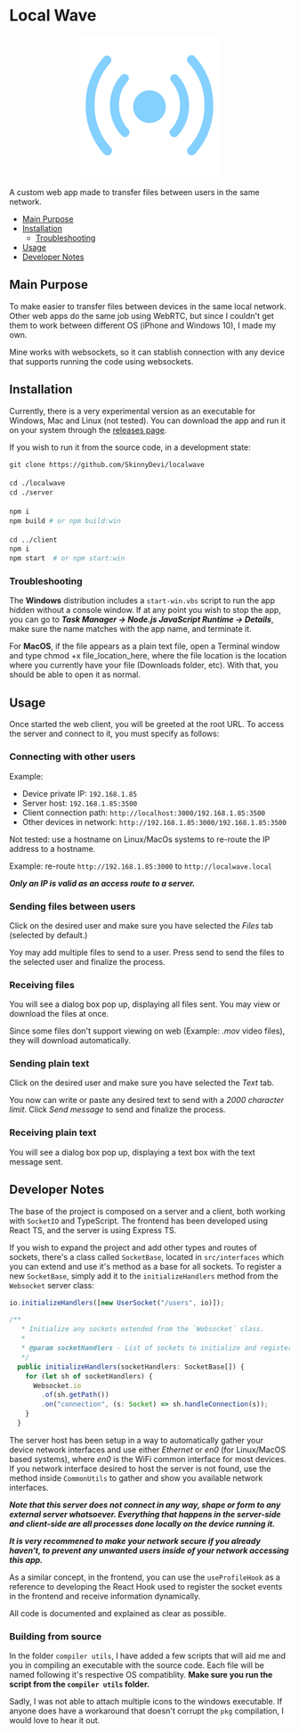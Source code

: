 # Local Wave

<div align="center">
	<img src="https://raw.githubusercontent.com/SkinnyDevi/localwave/master/client/public/logo.svg" alt="Localwave Logo" width="256" height="256" />
</div>


A custom web app made to transfer files between users in the same network.

- [Main Purpose](#main-purpose)
- [Installation](#installation)
	- [Troubleshooting](#troubleshooting)
- [Usage](#usage)
- [Developer Notes](#developer-notes)

## Main Purpose
To make easier to transfer files between devices in the same local network. Other web apps do the same job using WebRTC, but since
I couldn't get them to work between different OS (iPhone and Windows 10), I made my own.

Mine works with websockets, so it can stablish connection with any device that supports running the code using websockets.

## Installation
Currently, there is a very experimental version as an executable for Windows, Mac and Linux (not tested). You can download the app and run it on your system through the [releases page](https://github.com/SkinnyDevi/localwave/releases).

If you wish to run it from the source code, in a development state:
```dockerfile
git clone https://github.com/SkinnyDevi/localwave

cd ./localwave
cd ./server

npm i 
npm build # or npm build:win

cd ../client
npm i
npm start  # or npm start:win
```

### Troubleshooting
The **Windows** distribution includes a ```start-win.vbs``` script to run the app hidden without a console window. If at any point you wish to stop the app, you can go to ***Task Manager -> Node.js JavaScript Runtime -> Details***, make sure the name matches with the app name, and terminate it.

For **MacOS**, if the file appears as a plain text file, open a Terminal window and type chmod +x file_location_here, where the file location is the location where you currently have your file (Downloads folder, etc). With that, you should be able to open it as normal.

## Usage
Once started the web client, you will be greeted at the root URL. To access the server and connect to it, you must specify as follows:

### Connecting with other users

Example: 
- Device private IP: ```192.168.1.85```
- Server host: ```192.168.1.85:3500```
- Client connection path: ```http://localhost:3000/192.168.1.85:3500```
- Other devices in network: ```http://192.168.1.85:3000/192.168.1.85:3500```

Not tested: use a hostname on Linux/MacOs systems to re-route the IP address to a hostname.

Example: re-route ```http://192.168.1.85:3000``` to ```http://localwave.local```

***Only an IP is valid as an access route to a server.***

### Sending files between users
Click on the desired user and make sure you have selected the *Files* tab (selected by default.) 

Yoy may add multiple files to send to a user. Press send to send the files to the selected user and finalize the process.

### Receiving files
You will see a dialog box pop up, displaying all files sent. You may view or download the files at once.

Since some files don't support viewing on web (Example: *.mov* video files), they will download automatically.

### Sending plain text
Click on the desired user and make sure you have selected the *Text* tab.

You now can write or paste any desired text to send with a *2000 character limit*. Click *Send message* to send and finalize the process.

### Receiving plain text
You will see a dialog box pop up, displaying a text box with the text message sent.

## Developer Notes
The base of the project is composed on a server and a client, both working with ```SocketIO``` and TypeScript. The frontend has been developed using React TS, and the server is using Express TS.

If you wish to expand the project and add other types and routes of sockets, there's a class called ```SocketBase```, located in ```src/interfaces``` which you can extend and use it's method as a base for all sockets. To register a new ```SocketBase```, simply add it to the ```initializeHandlers``` method from the ```Websocket``` server class:

```ts
io.initializeHandlers([new UserSocket("/users", io)]);
```

```ts
/**
   * Initialize any sockets extended from the `Websocket` class.
   *
   * @param socketHandlers - List of sockets to initialize and register.
   */
  public initializeHandlers(socketHandlers: SocketBase[]) {
    for (let sh of socketHandlers) {
      Websocket.io
        .of(sh.getPath())
        .on("connection", (s: Socket) => sh.handleConnection(s));
    }
  }
```

The server host has been setup in a way to automatically gather your device network interfaces and use either *Ethernet* or *en0* (for Linux/MacOS based systems), where *en0* is the WiFi common interface for most devices. If you network interface desired to host the server is not found, use the method inside ```CommonUtils``` to gather and show you available network interfaces.


***Note that this server does not connect in any way, shape or form to any external server whatsoever. Everything that happens in the server-side and client-side are all processes done locally on the device running it.***

***It is very recommened to make your network secure if you already haven't, to prevent any unwanted users inside of your network accessing this app.***

As a similar concept, in the frontend, you can use the ```useProfileHook``` as a reference to developing the React Hook used to register the socket events in the frontend and receive information dynamically.

All code is documented and explained as clear as possible.

### Building from source
In the folder ```compiler utils```, I have added a few scripts that will aid me and you in compiling an executable with the source code. Each file will be named following it's respective OS compatiblity. **Make sure you run the script from the ```compiler utils``` folder.**

Sadly, I was not able to attach multiple icons to the windows executable. If anyone does have a workaround that doesn't corrupt the ```pkg``` compilation, I would love to hear it out.
